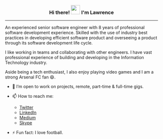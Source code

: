 <h3 align="center"> Hi there! <img src="https://raw.githubusercontent.com/MartinHeinz/MartinHeinz/master/wave.gif" width="30px"> I'm <B>Lawrence</B></h3>
<hr>

An experienced senior software engineer with 8 years of professional software development experience. Skilled with the use of industry best practices in developing efficient software product and overseeing a product through its software development life cycle.

I like working in teams and collaborating with other engineers. I have vast professional experience of building and developing in the Information Technology industry.

Aside being a tech enthusiast, I also enjoy playing video games and I am a strong Arsenal FC fan 😄.

- 👯 I’m open to work on projects, remote, part-time & full-time gigs.
- 📫 How to reach me: 
  * [Twitter](https://twitter.com/ifeanyilawrence "Twitter")
  * [LinkedIn](https://www.linkedin.com/in/lawrence-eze/ "LinkedIn")
  * [Medium](https://medium.com/@ifeanyilawrence "Medium")
  * [Skype](https://join.skype.com/invite/nOCgkCeHmBpf "Skype")

- ⚡ Fun fact: I love football.
